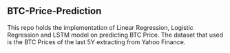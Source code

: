 ## BTC-Price-Prediction

This repo holds the implementation of Linear Regression, Logistic Regression and LSTM model on predicting BTC Price.
The dataset that used is the BTC Prices of the last 5Y extracting from Yahoo Finance.
